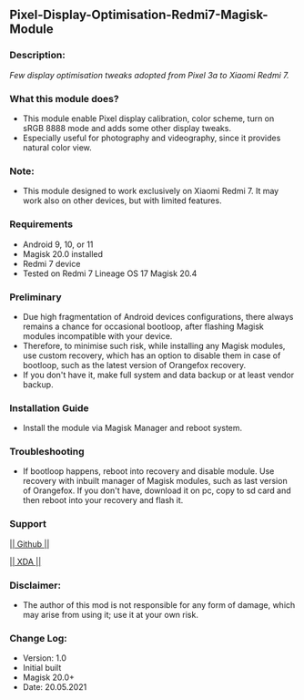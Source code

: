 ## Pixel-Display-Optimisation-Redmi7-Magisk-Module

### Description:
*Few display optimisation tweaks adopted from Pixel 3a to Xiaomi Redmi 7.*

### What this module does?
* This module enable Pixel display calibration, color scheme, turn on sRGB 8888 mode and adds some other display tweaks.
* Especially useful for photography and videography, since it provides natural color view.

### Note:
* This module designed to work exclusively on Xiaomi Redmi 7. It may work also on other devices, but with limited features.   

### Requirements
* Android 9, 10, or 11
* Magisk 20.0 installed
* Redmi 7 device
* Tested on Redmi 7 Lineage OS 17 Magisk 20.4

### Preliminary
* Due high fragmentation of Android devices configurations, there always remains a chance for occasional bootloop, after flashing Magisk modules incompatible with your device.
* Therefore, to minimise such risk, while installing any Magisk modules, use custom recovery, which has an option to disable them in case of bootloop, such as the latest version of Orangefox recovery.
* If you don't have it, make full system and data backup or at least vendor backup. 

### Installation Guide
* Install the module via Magisk Manager and reboot system.

### Troubleshooting
* If bootloop happens, reboot into recovery and disable module. Use recovery with inbuilt manager of Magisk modules, such as last version of Orangefox. If you don't have, download it on pc, copy to sd card and then reboot into your recovery and flash it.

### Support
[|| Github ||](https://github.com/Dinodva/Pixel-Display-Optimisation-Redmi7-Magisk-Module "Title")

[|| XDA ||](https://forum.xda-developers.com/t/module-pixel-display-optimisation-magisk-module.4273921/ "Title")

### Disclaimer:
* The author of this mod is not responsible for any form of damage, which may arise from using it; use it at your own risk.

### Change Log:
* Version: 1.0
* Initial built
* Magisk 20.0+
* Date: 20.05.2021

